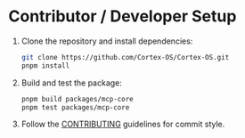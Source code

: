 # Contributor / Developer Setup

1. Clone the repository and install dependencies:

   ```sh
   git clone https://github.com/Cortex-OS/Cortex-OS.git
   pnpm install
   ```

2. Build and test the package:

   ```sh
   pnpm build packages/mcp-core
   pnpm test packages/mcp-core
   ```

3. Follow the [CONTRIBUTING](../../CONTRIBUTING.md) guidelines for commit style.
